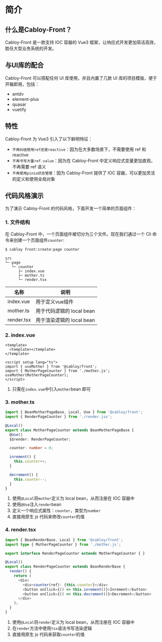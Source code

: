 # 简介

## 什么是Cabloy-Front？

Cabloy-Front 是一款支持 IOC 容器的 Vue3 框架，让响应式开发更加简洁高效，胜任大型业务系统的开发。

## 与UI库的配合

Cabloy-Front 可以搭配任何 UI 库使用，并且内置了几款 UI 库的项目模版，便于开箱即用，包括：

- antdv
- element-plus
- quasar
- vuetify

## 特性

Cabloy-Front 为 Vue3 引入了以下鲜明特征：

- `不再纠结使用ref还是reactive`：因为在大多数场景下，不需要使用 ref 和 reactive
- `不再书写大量ref.value`：因为在 Cabloy-Front 中定义响应式变量更加直观，不再需要 ref 语义
- `不再使用pinia状态管理`：因为 Cabloy-Front 提供了 IOC 容器，可以更加灵活的定义和使用全局对象

## 代码风格演示

为了演示 Cabloy-Front 的代码风格，下面开发一个简单的页面组件：

### 1. 文件结构

在 Cabloy-Front 中，一个页面组件被切分为三个文件。现在我们通过一个 Cli 命令来创建一个页面组件`counter`:

```bash
$ cabloy front:create:page counter
```

```
src
└─ page
   └─ counter
      ├─ index.vue
      ├─ mother.ts
      └─ render.tsx
```

| 名称       | 说明                      |
| ---------- | ------------------------- |
| index.vue  | 用于定义vue组件           |
| mother.ts  | 用于代码逻辑的 local bean |
| render.tsx | 用于渲染逻辑的 local bean |

### 2. index.vue

```vue
<template>
  <template></template>
</template>

<script setup lang="ts">
import { useMother } from '@cabloy/front';
import { MotherPageCounter } from './mother.js';
useMother(MotherPageCounter);
</script>
```

1. 只需在`index.vue`中引入`mother`bean 即可

### 3. mother.ts

```typescript
import { BeanMotherPageBase, Local, Use } from '@cabloy/front';
import { RenderPageCounter } from './render.jsx';

@Local()
export class MotherPageCounter extends BeanMotherPageBase {
  @Use()
  $$render: RenderPageCounter;

  counter: number = 0;

  inrement() {
    this.counter++;
  }

  decrement() {
    this.counter--;
  }
}
```

1. 使用`@Local`将`mother`定义为 local bean，从而注册在 IOC 容器中
2. 使用`@Use`注入`render`bean
3. 定义一个响应式属性：`counter`，类型为`number`
4. 直接用原生 js 代码来修改`counter`的值

### 4. render.tsx

```typescript
import { BeanRenderBase, Local } from '@cabloy/front';
import type { MotherPageCounter } from './mother.js';

export interface RenderPageCounter extends MotherPageCounter { }

@Local()
export class RenderPageCounter extends BeanRenderBase {
  render() {
    return (
      <div>
        <div>counter(ref): {this.counter}</div>
        <button onClick={() => this.inrement()}>Inrement</button>
        <button onClick={() => this.decrement()}>Decrement</button>
      </div>
    );
  }
}
```

1. 使用`@Local`将`render`定义为 local bean，从而注册在 IOC 容器中
2. 在`render`方法中使用`tsx`语法书写渲染逻辑
3. 直接用原生 js 代码来获取`counter`的值

